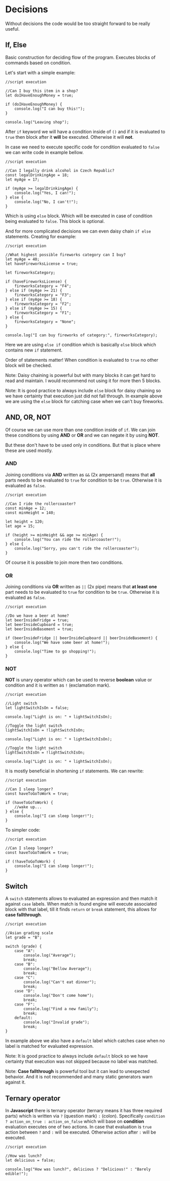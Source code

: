 # Decisions

Without decisions the code would be too straight forward to be really useful.

## If, Else

Basic construction for deciding flow of the program. Executes blocks of commands based on condition.

Let's start with a simple example:

    //script execution

    //Can I buy this item in a shop?
    let doIHaveEnoughMoney = true;

    if (doIHaveEnoughMoney) {
        console.log("I can buy this!");
    }

    console.log("Leaving shop");

After `if` keyword we will have a condition inside of `()` and if it is evaluated to `true` then block after it **will** be executed. Otherwise it will **not**.

In case we need to execute specific code for condition evaluated to `false` we can write code in example bellow.

    //script execution

    //Can I legally drink alcohol in Czech Republic?
    const legalDrinkingAge = 18;
    let myAge = 17;

    if (myAge >= legalDrinkingAge) {
        console.log("Yes, I can!");
    } else {
        console.log("No, I can't!");
    }

Which is using `else` block. Which will be executed in case of condition being evaluated to `false`. This block is optional.

And for more complicated decisions we can even daisy chain `if else` statements. Creating for example:

    //script execution

    //What highest possible fireworks category can I buy?
    let myAge = 40;
    let haveFireworksLicense = true;

    let fireworksCategory;

    if (haveFireworksLicense) {
        fireworksCategory = "F4";
    } else if (myAge >= 21) {
        fireworksCategory = "F3";
    } else if (myAge >= 18) {
        fireworksCategory = "F2";
    } else if (myAge >= 15) {
        fireworksCategory = "F1";
    } else {
        fireworksCategory = "None";
    }

    console.log("I can buy fireworks of category:", fireworksCategory);

Here we are using `else if` condition which is basically `else` block which contains new `if` statement.

Order of statements matter! When condition is evaluated to `true` no other block will be checked.

Note: Daisy chaining is powerful but with many blocks it can get hard to read and maintain. I would recommend not using it for more then 5 blocks.

Note: It is good practice to always include `else` block for daisy chaining so we have certainty that execution just did not fall through. In example above we are using the `else` block for catching case when we can't buy fireworks.

## AND, OR, NOT

Of course we can use more than one condition inside of `if`. We can join these conditions by using **AND** or **OR** and we can negate it by using **NOT**.

But these don't have to be used only in conditions. But that is place where these are used mostly.

### AND

Joining conditions via **AND** written as `&&` (2x ampersand) means that **all** parts needs to be evaluated to `true` for condition to be `true`. Otherwise it is evaluated as `false`.

    //script execution

    //Can I ride the rollercoaster?
    const minAge = 12;
    const minHeight = 140;

    let height = 120;
    let age = 15;

    if (height >= minHeight && age >= minAge) {
        console.log("You can ride the rollercoaster!");
    } else {
        console.log("Sorry, you can't ride the rollercoaster");
    }

Of course it is possible to join more then two conditions.

### OR

Joining conditions via **OR** written as `||` (2x pipe) means that **at least one** part needs to be evaluated to `true` for condition to be `true`. Otherwise it is evaluated as `false`.

    //script execution

    //Do we have a beer at home?
    let beerInsideFridge = true;
    let beerInsideCupboard = true;
    let beerInsideBasement = true;

    if (beerInsideFridge || beerInsideCupboard || beerInsideBasement) {
        console.log("We have some beer at home!");
    } else {
        console.log("Time to go shopping!");
    }

### NOT

**NOT** is unary operator which can be used to reverse **boolean** value or condition and it is written as `!` (exclamation mark).

    //script execution

    //Light switch
    let lightSwitchIsOn = false;

    console.log("Light is on: " + lightSwitchIsOn);

    //Toggle the light switch
    lightSwitchIsOn = !lightSwitchIsOn;

    console.log("Light is on: " + lightSwitchIsOn);

    //Toggle the light switch
    lightSwitchIsOn = !lightSwitchIsOn;

    console.log("Light is on: " + lightSwitchIsOn);

It is mostly beneficial in shortening `if` statements. We can rewrite:

    //script execution

    //Can I sleep longer?
    const haveToGoToWork = true;

    if (haveToGoToWork) {
        //wake up...
    } else {
        console.log("I can sleep longer!");
    }

To simpler code:

    //script execution

    //Can I sleep longer?
    const haveToGoToWork = true;

    if (!haveToGoToWork) {
        console.log("I can sleep longer!");
    }

## Switch

A `switch` statements allows to evaluated an expression and then match it against `case` labels. When match is found engine will execute associated block with that label, till it finds `return` or `break` statement, this allows for **case fallthrough**.

    //script execution

    //Asian grading scale
    let grade = "B";

    switch (grade) {
        case "A":
            console.log("Average");
            break;
        case "B":
            console.log("Bellow Average");
            break;
        case "C":
            console.log("Can't eat dinner");
            break;
        case "D":
            console.log("Don't come home");
            break;
        case "F":
            console.log("Find a new family");
            break;
        default:
            console.log("Invalid grade");
            break;
    }

In example above we also have a `default` label which catches case when no label is matched for evaluated expression.

Note: It is good practice to always include `default` block so we have certainty that execution was not skipped because no label was matched.

Note: **Case fallthrough** is powerful tool but it can lead to unexpected behavior. And it is not recommended and many static generators warn against it.

## Ternary operator

In **Javascript** there is ternary operator (ternary means it has three required parts) which is written via `?` (question mark) `:` (colon). Specifically `condition ? action_on_true : action_on_false` which will base on **condition** evaluation executes one of two actions. In case that evaluation is `true` action between `?` and `:` will be executed. Otherwise action after `:` will be executed.

    //script execution

    //How was lunch?
    let delicious = false;

    console.log("How was lunch?", delicious ? "Delicious!" : "Barely edible!");
